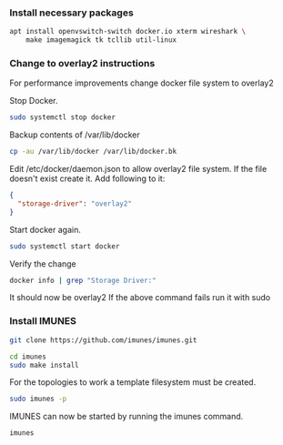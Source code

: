 ### Install necessary packages
```bash
apt install openvswitch-switch docker.io xterm wireshark \
	make imagemagick tk tcllib util-linux
```


### Change to overlay2 instructions
For performance improvements change docker file system to overlay2

Stop Docker.
```bash
sudo systemctl stop docker
```

Backup contents of /var/lib/docker
```bash
cp -au /var/lib/docker /var/lib/docker.bk
```

Edit /etc/docker/daemon.json to allow overlay2 file system. If the file doesn't exist create it. Add following to it:
```json
{
  "storage-driver": "overlay2"
}
```

Start docker again.
```bash
sudo systemctl start docker
```

Verify the change
```bash
docker info | grep "Storage Driver:"
```
It should now be overlay2
If the above command fails run it with sudo


### Install IMUNES
```bash
git clone https://github.com/imunes/imunes.git
```

```bash
cd imunes
sudo make install
```

For the topologies to work a template filesystem must be created.
```bash
sudo imunes -p
```

IMUNES can now be started by running the imunes command.
```bash
imunes
```

